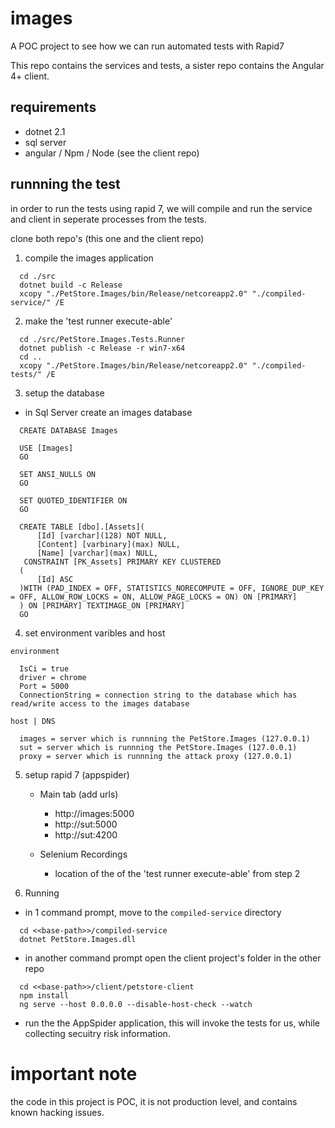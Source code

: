 # images

A POC project to see how we can run automated tests with Rapid7

This repo contains the services and tests, a sister repo contains the Angular 4+ client.

## requirements

* dotnet 2.1
* sql server
* angular / Npm / Node (see the client repo)

## runnning the test

in order to run the tests using rapid 7, we will compile and run the service and client in seperate processes from the tests.

clone both repo's (this one and the client repo)


1. compile the images application

```
  cd ./src
  dotnet build -c Release
  xcopy "./PetStore.Images/bin/Release/netcoreapp2.0" "./compiled-service/" /E
```

2. make the 'test runner execute-able'

```
  cd ./src/PetStore.Images.Tests.Runner
  dotnet publish -c Release -r win7-x64
  cd ..
  xcopy "./PetStore.Images/bin/Release/netcoreapp2.0" "./compiled-tests/" /E
```

3. setup the database

* in Sql Server create an images database

```
  CREATE DATABASE Images

  USE [Images]
  GO
  
  SET ANSI_NULLS ON
  GO
  
  SET QUOTED_IDENTIFIER ON
  GO
  
  CREATE TABLE [dbo].[Assets](
	  [Id] [varchar](128) NOT NULL,
	  [Content] [varbinary](max) NULL,
	  [Name] [varchar](max) NULL,
   CONSTRAINT [PK_Assets] PRIMARY KEY CLUSTERED 
  (
	  [Id] ASC
  )WITH (PAD_INDEX = OFF, STATISTICS_NORECOMPUTE = OFF, IGNORE_DUP_KEY = OFF, ALLOW_ROW_LOCKS = ON, ALLOW_PAGE_LOCKS = ON) ON [PRIMARY]
  ) ON [PRIMARY] TEXTIMAGE_ON [PRIMARY]
  GO
```


4. set environment varibles and host

`environment`

``` 
  IsCi = true
  driver = chrome
  Port = 5000
  ConnectionString = connection string to the database which has read/write access to the images database
```

`host | DNS`

```
  images = server which is runnning the PetStore.Images (127.0.0.1)
  sut = server which is runnning the PetStore.Images (127.0.0.1)
  proxy = server which is runnning the attack proxy (127.0.0.1) 
```

5. setup rapid 7 (appspider)

    * Main tab (add urls)

        - http://images:5000
        - http://sut:5000
        - http://sut:4200

    * Selenium Recordings

        - location of the of the 'test runner execute-able' from step 2


6. Running

* in 1 command prompt, move to the `compiled-service` directory

```
  cd <<base-path>>/compiled-service
  dotnet PetStore.Images.dll 
```

* in another command prompt open the client project's folder in the other repo

```
  cd <<base-path>>/client/petstore-client
  npm install
  ng serve --host 0.0.0.0 --disable-host-check --watch
```

* run the the AppSpider application, this will invoke the tests for us, while collecting secuitry risk information.


# important note
the code in this project is POC, it is not production level, and contains known hacking issues.
